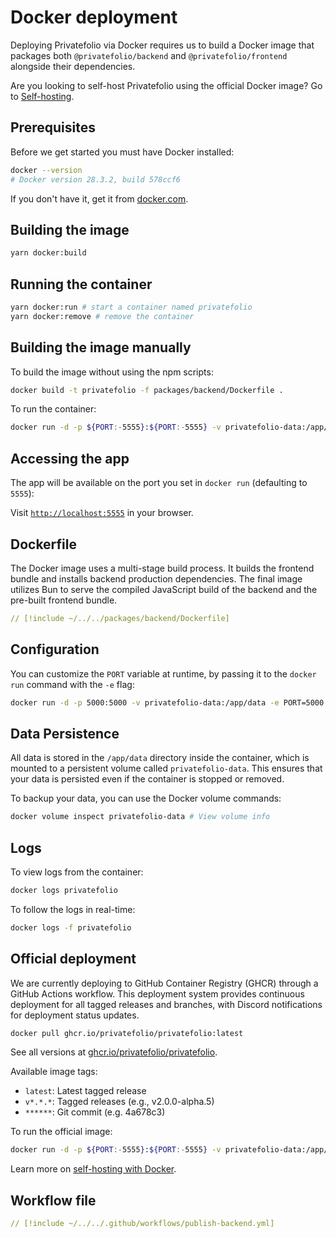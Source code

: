 # Docker deployment

Deploying Privatefolio via Docker requires us to build a Docker image that packages both `@privatefolio/backend` and `@privatefolio/frontend` alongside their dependencies.

Are you looking to self-host Privatefolio using the official Docker image? Go to [Self-hosting](./self-hosting-with-docker.md).

## Prerequisites

Before we get started you must have Docker installed:

```sh
docker --version
# Docker version 28.3.2, build 578ccf6
```

If you don't have it, get it from [docker.com](https://docs.docker.com/get-docker/).

## Building the image

```sh
yarn docker:build
```

## Running the container

```sh
yarn docker:run # start a container named privatefolio
yarn docker:remove # remove the container
```

## Building the image manually

To build the image without using the npm scripts:

```sh
docker build -t privatefolio -f packages/backend/Dockerfile .
```

To run the container:

```sh
docker run -d -p ${PORT:-5555}:${PORT:-5555} -v privatefolio-data:/app/data --name privatefolio privatefolio
```

## Accessing the app

The app will be available on the port you set in `docker run` (defaulting to `5555`):

Visit [`http://localhost:5555`](http://localhost:5555) in your browser.

## Dockerfile

The Docker image uses a multi-stage build process. It builds the frontend bundle and installs backend production dependencies.
The final image utilizes Bun to serve the compiled JavaScript build of the backend and the pre-built frontend bundle.

```yaml [packages/backend/Dockerfile]
// [!include ~/../../packages/backend/Dockerfile]
```

## Configuration

You can customize the `PORT` variable at runtime, by passing it to the `docker run` command with the `-e` flag:

```sh
docker run -d -p 5000:5000 -v privatefolio-data:/app/data -e PORT=5000 --name privatefolio privatefolio
```

## Data Persistence

All data is stored in the `/app/data` directory inside the container, which is mounted to a persistent volume called `privatefolio-data`. This ensures that your data is persisted even if the container is stopped or removed.

To backup your data, you can use the Docker volume commands:

```sh
docker volume inspect privatefolio-data # View volume info
```

## Logs

To view logs from the container:

```sh
docker logs privatefolio
```

To follow the logs in real-time:

```sh
docker logs -f privatefolio
```

## Official deployment

We are currently deploying to GitHub Container Registry (GHCR) through a GitHub Actions workflow.
This deployment system provides continuous deployment for all tagged releases and branches, with Discord notifications for deployment status updates.

```sh
docker pull ghcr.io/privatefolio/privatefolio:latest
```

See all versions at [ghcr.io/privatefolio/privatefolio](https://github.com/privatefolio/privatefolio/pkgs/container/privatefolio).

Available image tags:

- `latest`: Latest tagged release
- `v*.*.*`: Tagged releases (e.g., v2.0.0-alpha.5)
- `******`: Git commit (e.g. 4a678c3)

To run the official image:

```sh
docker run -d -p ${PORT:-5555}:${PORT:-5555} -v privatefolio-data:/app/data --name privatefolio ghcr.io/privatefolio/privatefolio:latest
```

Learn more on [self-hosting with Docker](./self-hosting-with-docker.md).

## Workflow file

```yaml [.github/workflows/publish-backend.yml]
// [!include ~/../../.github/workflows/publish-backend.yml]
```
